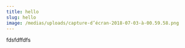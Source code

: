 ```yaml
---
title: hello
slug: hello
image: /medias/uploads/capture-d’écran-2018-07-03-à-00.59.58.png
---
```

fdsfdffdfs
